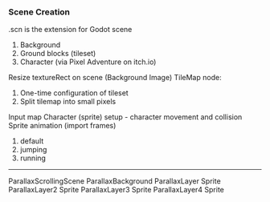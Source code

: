 ### Scene Creation

.scn is the extension for Godot scene

1. Background
2. Ground blocks (tileset)
3. Character (via Pixel Adventure on itch.io)

Resize textureRect on scene (Background Image)
TileMap node:
1. One-time configuration of tileset
2. Split tilemap into small pixels

Input map
Character (sprite) setup - character movement and collision
Sprite animation (import frames)
1. default
2. jumping
3. running

---

ParallaxScrollingScene
    ParallaxBackground
        ParallaxLayer
            Sprite
        ParallaxLayer2
            Sprite
        ParallaxLayer3
            Sprite
        ParallaxLayer4
            Sprite